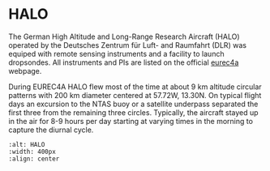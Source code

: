 # HALO

The German High Altitude and Long-Range Research Aircraft (HALO) operated by the Deutsches Zentrum für Luft- and Raumfahrt (DLR) was equiped with remote sensing instruments and a facility to launch dropsondes. All instruments and PIs are listed on the official [eurec4a](http://eurec4a.eu/platforms/halo) webpage.


During EUREC4A HALO flew most of the time at about 9 km altitude circular patterns with 200 km diameter centered at 57.72W, 13.30N.
On typical flight days an excursion to the NTAS buoy or a satellite underpass separated the first three from the remaining three circles. Typically, the aircraft stayed up in the air for 8-9 hours per day starting at varying times in the morning to capture the diurnal cycle.

```{figure} halo.jpg
:alt: HALO
:width: 400px
:align: center
```
